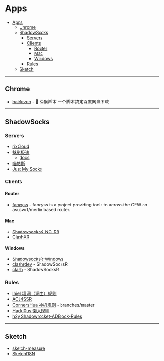 # Apps

- [Apps](#apps)
  - [Chrome](#chrome)
  - [ShadowSocks](#shadowsocks)
    - [Servers](#servers)
    - [Clients](#clients)
      - [Router](#router)
      - [Mac](#mac)
      - [Windows](#windows)
    - [Rules](#rules)
  - [Sketch](#sketch)

---

## Chrome

- [baiduyun](https://github.com/syhyz1990/baiduyun) - 🖖 油猴脚本 一个脚本搞定百度网盘下载

---

## ShadowSocks

### Servers

- [rixCloud](https://rixcloud.com/)
- [魅影极速](https://maying.co/)
  - [docs](https://docs.maying.co/)
- [喵帕斯](https://www.xn--i2ru8q2qg.com/)
- [Just My Socks](https://justmysocks.net/)

### Clients

#### Router

- [fancyss](https://github.com/hq450/fancyss) - fancyss is a project providing tools to across the GFW on asuswrt/merlin based router.

#### Mac

- [ShadowsocksX-NG-R8](https://github.com/leadscloud/ShadowsocksX-NG-R)
- [ClashXR](https://github.com/WhoJave/clashX)

#### Windows

- [ShadowsocksR-Windows](https://github.com/HMBSbige/ShadowsocksR-Windows)
- [clashrdev](https://github.com/frainzy1477/clashrdev) - ShadowSocksR
- [clash](https://github.com/WhoJave/clash) - ShadowSocksR

### Rules

- [lhie1 墙洞（洞主）规则](https://github.com/lhie1/Rules)
- [ACL4SSR](https://github.com/ACL4SSR/ACL4SSR)
- [ConnersHua 神机规则](https://github.com/ConnersHua/Profiles/tree/master) - branches/master
- [Hackl0us 懒人规则](https://github.com/Hackl0us/SS-Rule-Snippet)
- [h2y Shadowrocket-ADBlock-Rules](https://github.com/h2y/Shadowrocket-ADBlock-Rules)

---

## Sketch

- [sketch-measure](https://github.com/utom/sketch-measure)
- [SketchI18N](https://github.com/cute/SketchI18N)
